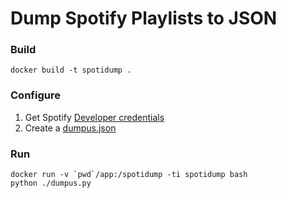 # Dump Spotify Playlists to JSON

### Build

    docker build -t spotidump .

### Configure

1. Get Spotify [Developer credentials](https://developer.spotify.com/dashboard/login)
2. Create a [dumpus.json](dumpus.json.example)

### Run

    docker run -v `pwd`/app:/spotidump -ti spotidump bash
    python ./dumpus.py
